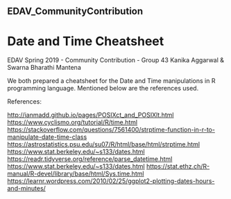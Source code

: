## EDAV_CommunityContribution
# Date and Time Cheatsheet
EDAV Spring 2019 - Community Contribution - Group 43
Kanika Aggarwal & Swarna Bharathi Mantena

We both prepared a cheatsheet for the Date and Time manipulations in R programming language. Mentioned below are the references used. 

References:

http://ianmadd.github.io/pages/POSIXct_and_POSIXlt.html
https://www.cyclismo.org/tutorial/R/time.html
https://stackoverflow.com/questions/7561400/strptime-function-in-r-to-manipulate-date-time-class
https://astrostatistics.psu.edu/su07/R/html/base/html/strptime.html
https://www.stat.berkeley.edu/~s133/dates.html
https://readr.tidyverse.org/reference/parse_datetime.html
https://www.stat.berkeley.edu/~s133/dates.html 
https://stat.ethz.ch/R-manual/R-devel/library/base/html/Sys.time.html
https://learnr.wordpress.com/2010/02/25/ggplot2-plotting-dates-hours-and-minutes/
